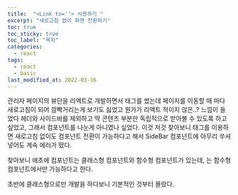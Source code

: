 ```yaml
---
title:  "<Link to=''> 사용하기 "
excerpt: "새로고침 없이 화면 전환하기"
toc: true
toc_sticky: true
toc_label: "목차"
categories:
  - react
tags:
  - react
  - basic
last_modified_at: 2022-03-16
---
```


관리자 페이지의 뷰단을 리액트로 개발하면서 <a>태그를 썼는데 페이지를 이동할 때 마다 새로고침이 되어 깜빡거리는게 보기도 싫었고 뭔가가 리액트 적이지 않은..? 느낌이 들었다 헤더와 사이드바를 제외하고 딱 콘텐츠 부분만 독립적으로 받아볼 수 있도록 하고 싶었고, 그래서 컴포넌트를 나눈게 아니였나 싶었다. 
이것 저것 찾아보니 <Link to='경로'> 태그를 이용하면 새로고침 없이도 컴포넌트 전환이 가능하다고 해서 SideBar 컴포넌트에 아무리 쑤셔넣어도 계속 에러가 떴다. 

찾아보니 애초에 컴포넌트는 클래스형 컴포넌트와 함수형 컴포넌트가 있는데, <Link>는 함수형 컴포넌트에서만 가능하다고 한다. 

초반에 클래스형으로만 개발을 하다보니 기본적인 것부터 몰랐다. 